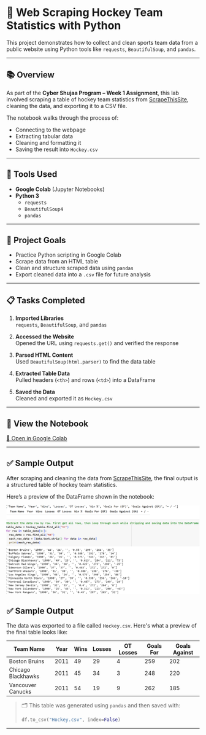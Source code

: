 # 🏒 Web Scraping Hockey Team Statistics with Python

This project demonstrates how to collect and clean sports team data from a public website using Python tools like `requests`, `BeautifulSoup`, and `pandas`.

---

## 📚 Overview

As part of the **Cyber Shujaa Program – Week 1 Assignment**, this lab involved scraping a table of hockey team statistics from [ScrapeThisSite](https://scrapethissite.com), cleaning the data, and exporting it to a CSV file.

The notebook walks through the process of:
- Connecting to the webpage
- Extracting tabular data
- Cleaning and formatting it
- Saving the result into `Hockey.csv`

---

## 🧰 Tools Used

- **Google Colab** (Jupyter Notebooks)
- **Python 3**
  - `requests`
  - `BeautifulSoup4`
  - `pandas`

---

## 📌 Project Goals

- Practice Python scripting in Google Colab
- Scrape data from an HTML table
- Clean and structure scraped data using `pandas`
- Export cleaned data into a `.csv` file for future analysis

---

## 📋 Tasks Completed

1. **Imported Libraries**  
   `requests`, `BeautifulSoup`, and `pandas`

2. **Accessed the Website**  
   Opened the URL using `requests.get()` and verified the response

3. **Parsed HTML Content**  
   Used `BeautifulSoup(html.parser)` to find the data table

4. **Extracted Table Data**  
   Pulled headers (`<th>`) and rows (`<td>`) into a DataFrame

5. **Saved the Data**  
   Cleaned and exported it as `Hockey.csv`

---

## 📎 View the Notebook

[🔗 Open in Google Colab](https://colab.research.google.com/drive/1BmNb2KZI6T0M_5n6b3ZweDBukuraUCby?usp=sharing)

---
## ✅ Sample Output

After scraping and cleaning the data from [ScrapeThisSite](https://scrapethissite.com/pages/forms/), the final output is a structured table of hockey team statistics.

Here’s a preview of the DataFrame shown in the notebook:

![Hockey Table Output](images/hockey_table_output.png)

## ✅ Sample Output

The data was exported to a file called `Hockey.csv`. Here's what a preview of the final table looks like:

| Team Name           | Year | Wins | Losses | OT Losses | Goals For | Goals Against |
|---------------------|------|------|--------|-----------|-----------|----------------|
| Boston Bruins       | 2011 | 49   | 29     | 4         | 259       | 202            |
| Chicago Blackhawks  | 2011 | 45   | 34     | 3         | 248       | 220            |
| Vancouver Canucks   | 2011 | 54   | 19     | 9         | 262       | 185            |

> 🗂️ This table was generated using `pandas` and then saved with:
> ```python
> df.to_csv("Hockey.csv", index=False)
> ```

---
